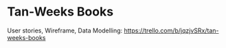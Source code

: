 # Tan-Weeks Books

User stories, Wireframe, Data Modelling:
https://trello.com/b/jqzjvSRx/tan-weeks-books
